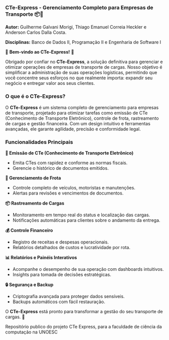  ### CTe-Express - Gerenciamento Completo para Empresas de Transporte 📦🚚  
**Autor:**  Guilherme Galvani Morigi, Thiago Emanuel Correia Heckler e Anderson Carlos Dalla Costa.

**Disciplinas:** Banco de Dados II, Programação II e Engenharia de Software I  

👋 **Bem-vindo ao CTe-Express!** 🚀  

Obrigado por confiar no **CTe-Express**, a solução definitiva para gerenciar e otimizar operações de empresas de transporte de cargas. Nosso objetivo é simplificar a administração de suas operações logísticas, permitindo que você concentre seus esforços no que realmente importa: expandir seu negócio e entregar valor aos seus clientes.  

### O que é o CTe-Express?  

O **CTe-Express** é um sistema completo de gerenciamento para empresas de transporte, projetado para otimizar tarefas como emissão de CTe (Conhecimento de Transporte Eletrônico), controle de frota, rastreamento de cargas e gestão financeira. Com um design intuitivo e ferramentas avançadas, ele garante agilidade, precisão e conformidade legal.  

### Funcionalidades Principais  
  
**📄 Emissão de CTe (Conhecimento de Transporte Eletrônico)**  
- Emita CTes com rapidez e conforme as normas fiscais.  
- Gerencie o histórico de documentos emitidos.  

**🚚 Gerenciamento de Frota**  
- Controle completo de veículos, motoristas e manutenções.  
- Alertas para revisões e vencimentos de documentos.  

**📦 Rastreamento de Cargas**  
- Monitoramento em tempo real do status e localização das cargas.  
- Notificações automáticas para clientes sobre o andamento da entrega.  

**💰 Controle Financeiro**  
- Registro de receitas e despesas operacionais.  
- Relatórios detalhados de custos e lucratividade por rota.  

**📊 Relatórios e Painéis Interativos**  
- Acompanhe o desempenho de sua operação com dashboards intuitivos.  
- Insights para tomada de decisões estratégicas.  

**🔒 Segurança e Backup**  
- Criptografia avançada para proteger dados sensíveis.  
- Backups automáticos com fácil restauração.  

O **CTe-Express** está pronto para transformar a gestão do seu transporte de cargas. 🌟 

Repositório publico do projeto CTe Express, para a faculdade de ciência da computação na UNOESC
